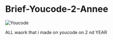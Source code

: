 # Brief-Youcode-2-Annee

![Youcode](https://www.rekrute.com/rekrute/file/jobOfferLogo/jobOfferId/84069)

ALL waork that i made on youcode on 2 nd YEAR
